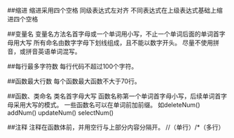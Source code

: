 ##缩进
缩进采用四个空格
同级表达式左对齐
不同表达式在上级表达式基础上缩进四个空格

##变量名
变量名方法名首字母或一个单词用小写，不止一个单词后面的单词首字母用大写
所有命名由数字字母下划线组成，且不能以数字开头。 
尽量不使用拼音，或拼音英语单词混写。

##每行最多字符数
每行代码不超过100个字符。

##函数最大行数
每个函数最大函数不大于70行。

##函数、类命名
类名首字母大写 
函数名称第一个单词首字母小写，后续单词首字母采用大写的模式。
一些函数名可以在单词前加前缀。 如deleteNum() addNum() updateNum() selectNum()

##注释
注释在函数体前，并用空行与上部分内容分隔开。 //（单行）/*（多行）
